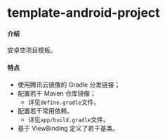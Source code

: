 # template-android-project

#### 介绍
安卓空项目模板。

#### 特点
* 使用腾讯云镜像的 Gradle 分发链接；
* 配置若干 Maven 仓库镜像；
  * 详见`define.gradle`文件。
* 配置若干常用依赖。
  * 详见`app/build.gradle`文件。
* 基于 ViewBinding 定义了若干基类。

